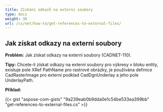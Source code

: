 ```yaml
---
title: Získání odkazů na externí soubory
type: docs
weight: 36
url: /cs/net/how-to/get-references-to-external-files/
---
```


## **Jak získat odkazy na externí soubory**

**Problém:** Jak získat odkazy na externí soubory (CADNET-110).

**Tipy:** Chcete-li získat odkazy na externí soubory pro výkresy v bloku entity, existuje pole XRef PathName pro rastrové obrázky, je používána definice CadRasterImage pro externí podklad CadDgnUnderlay a jeho pole UnderlayPath.

**Příklad:**

{{< gist "aspose-com-gists" "9a239eab0b9dda0e1c54be533ea399bb" "get-references-to-external-files.cs" >}}
